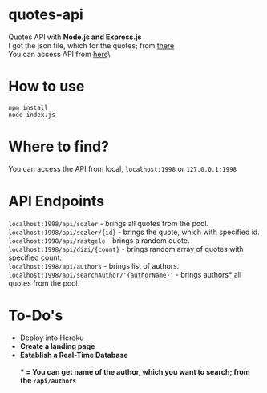 # quotes-api
Quotes API with **Node.js and Express.js**\
I got the json file, which for the quotes; from [there](https://github.com/JamesFT/Database-Quotes-JSON)\
You can access API from [here](https://quotes-node-api.herokuapp.com)\

# How to use

    npm install
    node index.js

# Where to find?
You can access the API from local, `localhost:1998` or `127.0.0.1:1998`

# API Endpoints
`localhost:1998/api/sozler` - brings all quotes from the pool.\
`localhost:1998/api/sozler/{id}` - brings the quote, which with specified id.\
`localhost:1998/api/rastgele` - brings a random quote.\
`localhost:1998/api/dizi/{count}` - brings random array of quotes with specified count.\
`localhost:1998/api/authors` - brings list of authors.\
`localhost:1998/api/searchAuthor/'{authorName}'` - brings authors* all quotes from the pool.


# To-Do's

 - <del>Deploy into Heroku</del>
 - **Create a landing page**
 - **Establish a Real-Time Database**
  \
  \
 <b>* = You can get name of the author, which you want to search; from the `/api/authors`</b>